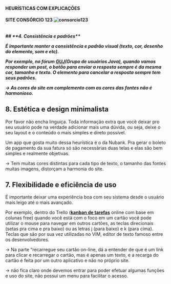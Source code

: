 <h4> HEURÍSTICAS COM EXPLICAÇÕES <h4>

SITE CONSÓRCIO 123
![consorcio123](https://user-images.githubusercontent.com/111503805/223725105-a707c8fc-f25d-4d9a-9c54-bbd0bac7ebc9.png)
<p align = center>
  <img width = "325" src"![consorcio123](https://user-images.githubusercontent.com/111503805/223725105-a707c8fc-f25d-4d9a-9c54-bbd0bac7ebc9.png)"
</p>
  
<p>
<h5> 
## **4. Consistência e padrões**

É importante manter a consistência e padrão visual (texto, cor, desenho do elemento, som e etc).

Por exemplo, no fórum [GUJ](https://www.guj.com.br/)(Grupo de usuários Java), quando vamos responder um post, o botão para enviar a resposta sempre é da mesma cor, tamanho e texto. O elemento para cancelar a resposta sempre tem seus padrões.

→ As cores do site em complemento com as cores das fontes não é harmonioso.

## **8. Estética e design minimalista**

Por favor não encha linguiça. Toda informação extra que você deixar pro seu usuário pode na verdade adicionar mais uma dúvida, ou seja, deixe o seu layout e o conteúdo o mais simples e direto possível.

Um app que gosta muito dessa heurística é o da Nubank. Pra gerar o boleto de pagamento da sua fatura só são necessárias duas telas e elas são bem simples e realmente objetivas.

→ Tem muitas cores distintas para cada tipo de texto, o tamanho das fontes muitas imagens, distorçam a harmonia do site.

## **7. Flexibilidade e eficiência de uso**

É importante deixar uma experiência boa com seu sistema desde o usuário mais leigo até o mais avançado.

Por exemplo, dentro do Trello (**[kanban de tarefas](https://www.alura.com.br/artigos/metodo-kanban)** online com base em colunas free) quando você está com o foco em um cartão você pode utilizar o mouse para navegar em outros cartões, as teclas direcionais (setas pra cima e pra baixo) ou as letras j (para baixo) e k (para cima). Teclas que são por sua vez utilizadas no VIM, editor de texto famoso entre os desenvolvedores.

→ Na parte “recarregue seu cartão on-line, dá a entender de que é um link para clicar e recarregar o cartão, mas é apenas um texto, e a recarga do cartão é feita por um outro aplicativo e não no próprio site.

→ não fica claro onde devemos entrar para poder efetuar algumas funções e uso do site, não possui um menu para facilitar o acesso.<h5> </p>
  
  


